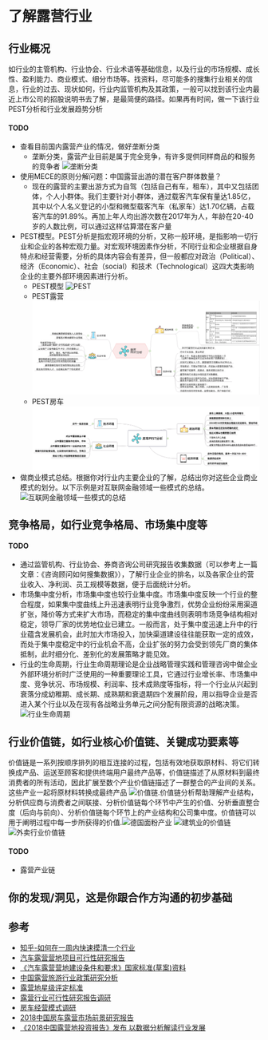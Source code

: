 # 了解露营行业

## 行业概况
如行业的主管机构、行业协会、行业术语等基础信息，以及行业的市场规模、成长性、盈利能力、商业模式、细分市场等。找资料，尽可能多的搜集行业相关的信息，行业的过去、现状如何，行业内监管机构及其政策，一般可以找到该行业内最近上市公司的招股说明书去了解，是最简便的路径。如果再有时间，做一下该行业PEST分析和行业发展趋势分析
#### TODO
* 查看目前国内露营产业的情况，做好垄断分类
  * 垄断分类，露营产业目前是属于完全竞争，有许多提供同样商品的和服务的竞争者 ![垄断分类](https://pic4.zhimg.com/80/v2-af660e472c1828b68699ffe51405bd46_hd.jpg)
* 使用MECE的原则分解问题：中国露营出游的潜在客户群体数量？
  * 现在的露营的主要出游方式为自驾（包括自己有车，租车），其中又包括团体，个人小群体。我们主要针对小群体，通过载客汽车保有量达1.85亿，其中以个人名义登记的小型和微型载客汽车（私家车）达1.70亿辆，占载客汽车的91.89%。再加上年人均出游次数在2017年为人，年龄在20-40岁的人数比例，可以通过这样估算潜在客户量
* PEST模型。PEST分析是指宏观环境的分析，又称一般环境，是指影响一切行业和企业的各种宏观力量。对宏观环境因素作分析，不同行业和企业根据自身特点和经营需要，分析的具体内容会有差异，但一般都应对政治（Political）、经济（Economic）、社会（social）和技术（Technological）这四大类影响企业的主要外部环境因素进行分析。
  * PEST模型
  ![PEST](https://pic3.zhimg.com/80/v2-0e72661eef86abc224a87b3c1bd3bfca_hd.jpg)
  * PEST露营
  ![PEST露营](/images/pest-camping.png)
  * PEST房车
  ![PEST房车](/images/pest-fangche.png)
* 做商业模式总结。根据你对行业内主要企业的了解，总结出你对这些企业商业模式的划分。以下示例是对互联网金融领域一些模式的总结。![互联网金融领域一些模式的总结](https://pic3.zhimg.com/80/v2-b1d572d85dbf09f87e7758bd6be903b2_hd.jpg)
## 竞争格局，如行业竞争格局、市场集中度等
#### TODO
* 通过监管机构、行业协会、券商咨询公司研究报告收集数据（可以参考上一篇文章：《咨询顾问如何搜集数据》），了解行业企业的排名，以及各家企业的营业收入、净利润、员工规模等数据，便于后面统计分析。
* 市场集中度分析，市场集中度也较行业集中度。市场集中度反映一个行业的整合程度，如果集中度曲线上升迅速表明行业竞争激烈，优势企业纷纷采用渠道扩张，降价等方式来扩大市场，而稳定的集中度曲线则表明市场竞争结构相对稳定，领导厂家的优势地位业已建立。一般而言，处于集中度迅速上升中的行业蕴含发展机会，此时加大市场投入，加快渠道建设往往能获取一定的成效，而处于集中度稳定中的行业机会不高，企业扩张的努力会受到领先厂商的集体抵制，此时细分化、差别化的发展策略才能见效。
* 行业的生命周期，行业生命周期理论是企业战略管理实践和管理咨询中做企业外部环境分析时广泛使用的一种重要理论工具，它通过行业增长率、市场集中度、竞争状况、市场规模、利润率、技术成熟度等指标，将一个行业从兴起到衰落分成幼稚期、成长期、成熟期和衰退期四个发展阶段，用以指导企业是否进入某个行业以及在现有各战略业务单元之间分配有限资源的战略决策。![行业生命周期](https://pic1.zhimg.com/80/v2-cb0d8950245f0bcb35bf709b6c59c429_hd.jpg)
## 行业价值链，如行业核心价值链、关键成功要素等
价值链是一系列按顺序排列的相互连接的过程，包括有效地获取原材料、将它们转换成产品、运送至顾客和提供终端用户最终产品等，价值链描述了从原材料到最终消费者的所有活动，因此扩展至数个产业价值链描述了一群整合的产业间的关系。这些产业一起将原材料转换成最终产品 ![价值链](https://pic4.zhimg.com/80/v2-e0b178180d4ea57b4519cdc981766441_hd.jpg).价值链分析帮助理解产业结构，分析供应商与消费者之间联接、分析价值链每个环节中产生的价值、分析垂直整合度（后向与前向）、分析价值链每个环节上的产业结构和公司集中度。价值链可以用于阐明过程中每一步所获得的价值.![德国面粉产业](https://pic1.zhimg.com/80/v2-7bc7f2f761d40964055b1a8ef1919a28_hd.jpg)
![建筑业的价值链](https://pic4.zhimg.com/80/v2-5c6d2b98d0bdb72a0e9c12bca6804f03_hd.jpg)
![外卖行业价值链](https://pic1.zhimg.com/80/v2-98affebff8c3e71099623a502bc79798_hd.jpg)
#### TODO
* 露营产业链
## 你的发现/洞见，这是你跟合作方沟通的初步基础

## 参考
* [知乎-如何在一周内快速摸清一个行业](https://www.zhihu.com/question/21324385/answer/803480065?)
* [汽车露营营地项目可行性研究报告](https://wenku.baidu.com/view/eb73064beffdc8d376eeaeaad1f34693daef1085.html)
* [《汽车露营营地建设条件和要求》国家标准(草案)资料](https://wenku.baidu.com/view/881bcd21b207e87101f69e3143323968011cf4ce.html)
* [中国露营旅游行业政策研究分析](https://wenku.baidu.com/view/69a7ad38974bcf84b9d528ea81c758f5f71f295b.html)
* [露营地星级评定标准](https://wenku.baidu.com/view/5d4078840a4e767f5acfa1c7aa00b52acfc79cf1.html)
* [露营行业可行性研究报告调研](https://wenku.baidu.com/view/1eb9ab6c710abb68a98271fe910ef12d2bf9a91d.html)
* [房车经营模式调研](https://wenku.baidu.com/view/d307c85c0066f5335b812157.html)
* [2018中国房车露营市场前景研究报告](http://co-image.qichacha.com/upload/chacha/att/20180815/1534318808479156.pdf)
* [《2018中国露营地投资报告》发布 以数据分析解读行业发展](http://kuaibao.qq.com/s/20190111A1HSNF00?refer=spider)